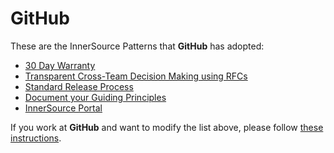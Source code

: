 # GitHub

These are the InnerSource Patterns that **GitHub** has adopted:

* [30 Day Warranty](../patterns/2-structured/30-day-warranty.md)
* [Transparent Cross-Team Decision Making using RFCs](../patterns/2-structured/transparent-cross-team-decision-making-using-rfcs.md)
* [Standard Release Process](../patterns/2-structured/release-process.md)
* [Document your Guiding Principles](../patterns/2-structured/document-your-guiding-principles.md)
* [InnerSource Portal](../patterns/2-structured/innersource-portal.md)

If you work at **GitHub** and want to modify the list above, please follow [these instructions](./README.md).
